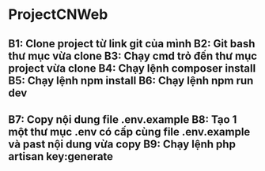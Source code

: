 # ProjectCNWeb
B1: Clone project từ link git của mình
B2: Git bash thư mục vừa clone
B3: Chạy cmd trỏ đến thư mục project vừa clone
B4: Chạy lệnh composer install
B5: Chạy lệnh npm install
B6: Chạy lệnh npm run dev
------------
B7: Copy nội dung file .env.example
B8: Tạo 1 một thư mục .env có cấp cùng file .env.example và past nội dung vừa copy
B9: Chạy lệnh php artisan key:generate
------
